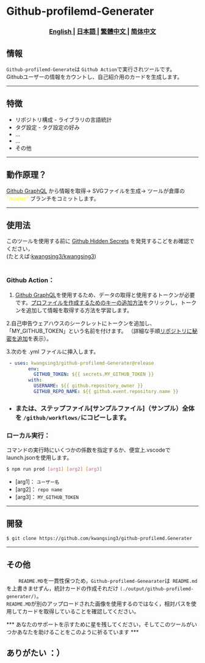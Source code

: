 <h1>Github-profilemd-Generater</h1>
<h3>
<p align="center">
<a href="/docs/README.md"> English </a>|
<a href="/docs/README_ja.md"> 日本語 </a>|
<a href="/docs/README_zh-tw.md"> 繁體中文 </a>|
<a href="/docs/README_zh-ch.md"> 简体中文 </a>
</p>
</h3>



## 情報

```Github-profilemd-Generate```は ```Github Action```で実行されツールです。<br/>
Githubユーザーの情報をカウントし、自己紹介用のカードを生成します。
___
## 特徴

- リポジトリ構成 - ライブラリの言語統計
- タグ設定 - タグ設定の好み
- ...
- ...
- その他
___
## 動作原理？
[Github GraphQL](https://docs.github.com/en/graphql) から情報を取得→ SVGファイルを生成→ ツールが倉庫の<text style ="color:yellow;"> "master" </text>ブランチをコミットします。
___
## 使用法
このツールを使用する前に [Github Hidden Secrets](https://docs.github.com/en/account-and-profile/setting-up-and-managing-your-github-profile/customizing-your-profile/managing-your-profile-readme) を発見するこどをお確認でください，
<br/>(たとえば:[kwangsing3/kwangsing3](https://github.com/kwangsing3/kwangsing3))
<br/> <br/>
### Github Action：
1. [Github GraphQL](https://docs.github.com/en/graphql)を使用するため、データの取得と使用するトークンが必要です。[プロファイルを作成するためのキーの追加方法](this)をクリックし，トークンを追加して情報を取得する方法を学習します。

2.自己申告ウェアハウスのシークレットにトークンを追加し、「MY_GITHUB_TOKEN」という名前を付けます。 （詳細な手順[リポジトリに秘密を追加]()を表示）。

3.次のを .yml ファイルに挿入します。
```yaml
 - uses: kwangsing3/github-profilemd-Generater@release
        env: 
          GITHUB_TOKEN: ${{ secrets.MY_GITHUB_TOKEN }}
        with:
          USERNAME: ${{ github.repository_owner }}
          GITHUB_REPO_NAME: ${{ github.event.repository.name }} 
```
- ### または、ステップファイル[サンプルファイル]（サンプル）全体を ```/github/workflows/```にコピーします。

### ローカル実行：
コマンドの実行時にいくつかの係数を指定するか、便宜上.vscodeでlaunch.jsonを使用します。
```bash
$ npm run prod [arg1] [arg2] [arg3]
```

* [arg1]： ```ユーザー名```
* [arg2]： ```repo name```
* [arg3]： ```MY_GITHUB_TOKEN```
___
## 開發
```bash
$ git clone https://github.com/kwangsing3/github-profilemd.Generater
```
___
## その他

&emsp;&emsp; ```README.MD```を一貫性保つため，```Github-profilemd-Genearater```は` README.md`を上書きませずん，統計カードの作成それだけ ```(./output/github-profilemd-generater/)```。 <br/>
`README.MD`が別のアップロードされた画像を使用するのではなく，相対パスを使用してカードを取得していることを確認してください。

*** あなたのサポートを示すために星を残してください，そしてこのツールがいつかあなたを助けることをこのように祈るています ***

## ありがたい ：） 